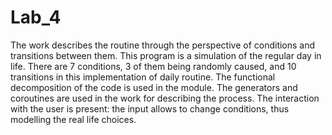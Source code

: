 # Lab_4
The work describes the routine through the perspective of conditions and transitions between them.
This program is a simulation of the regular day in life.
There are 7 conditions, 3 of them being randomly caused, and 10 transitions in this implementation of daily routine.
The functional decomposition of the code is used in the module.
The generators and coroutines are used in the work for describing the process.
The interaction with the user is present: the input allows to change conditions, thus modelling the real life choices.
